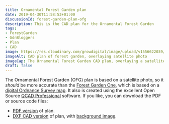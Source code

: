 ```yaml
---
title: Ornamental Forest Garden plan
date: 2019-04-30T11:58:53+01:00
discussionId: forest-garden-plan-ofg
description: This is the CAD plan for the Ornamental Forest Garden
tags: 
- ForestGarden
- GdnBloggers
- Plan
- CAD
image: https://res.cloudinary.com/growdigital/image/upload/v1556622039/OFG_3.22.pdf
imageAlt: CAD plan of forest garden, overlaying satellite photo
imageCap: The Ornamental Forest Garden CAD plan, overlaying a satellite photo.
draft: false
---
```


The Ornamental Forest Garden (OFG) plan is based on a satellite photo, so it _should_ be more accurate than the [Forest Garden One](forest-garden-plan-pgi.md), which is based on a [digital Ordnance Survey map](https://www.themapcentre.com/ordnance-survey-landplan-dxf--vector-data---2km-x-2km-16076-p.asp). It also is created using the excellent Open Source [QCAD Professional](https://www.qcad.org/en/online-shop) software. If you like, you can download the PDF or source code files:

* [PDF version](https://res.cloudinary.com/growdigital/image/upload/v1556622039/OFG_3.22.pdf) of plan.
* [DXF CAD version](https://res.cloudinary.com/growdigital/raw/upload/v1556622038/OFG_3.22.dxf) of plan, with [background image](https://res.cloudinary.com/growdigital/image/upload/v1556622039/OFG_background.png).
